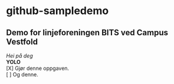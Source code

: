 # github-sampledemo
## Demo for linjeforeningen BITS ved Campus Vestfold
  
_Hei på deg_  
**YOLO**  
[X] Gjør denne oppgaven.  
[ ] Og denne.  
